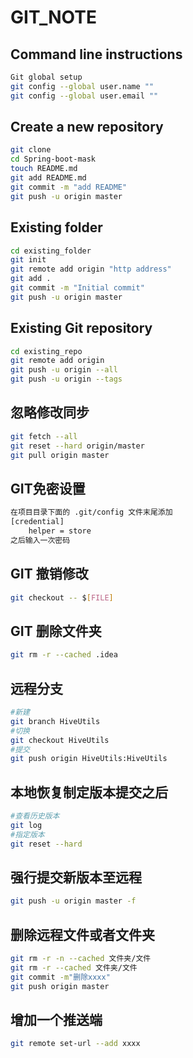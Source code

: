 # GIT_NOTE

## Command line instructions

```bash
Git global setup
git config --global user.name ""
git config --global user.email ""
```

## Create a new repository

```bash
git clone
cd Spring-boot-mask
touch README.md
git add README.md
git commit -m "add README"
git push -u origin master
```

## Existing folder

```bash
cd existing_folder
git init
git remote add origin "http address"
git add .
git commit -m "Initial commit"
git push -u origin master
```

## Existing Git repository

```bash
cd existing_repo
git remote add origin
git push -u origin --all
git push -u origin --tags
```

## 忽略修改同步

```bash
git fetch --all
git reset --hard origin/master
git pull origin master
```

## GIT免密设置

```bash
在项目目录下面的 .git/config 文件末尾添加
[credential]
    helper = store
之后输入一次密码
```

## GIT 撤销修改

```bash
git checkout -- $[FILE]
```

## GIT 删除文件夹
```bash
git rm -r --cached .idea 
```

## 远程分支
```bash
#新建
git branch HiveUtils
#切换
git checkout HiveUtils
#提交
git push origin HiveUtils:HiveUtils
```

## 本地恢复制定版本提交之后
```bash
#查看历史版本
git log
#指定版本
git reset --hard 
```


## 强行提交新版本至远程
```bash
git push -u origin master -f 
```

## 删除远程文件或者文件夹
```bash
git rm -r -n --cached 文件夹/文件
git rm -r --cached 文件夹/文件
git commit -m"删除xxxx"
git push origin master
```

## 增加一个推送端

```bash
git remote set-url --add xxxx
```